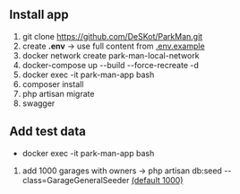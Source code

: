 
## Install app

1. git clone https://github.com/DeSKot/ParkMan.git 
2. create **.env** -> use full content from [.env.example](.env.example)
3. docker network create park-man-local-network
4. docker-compose up --build --force-recreate -d
5. docker exec -it park-man-app bash
6. composer install
7. php artisan migrate
8. swagger 


## Add test data

 - docker exec -it park-man-app bash
1. add 1000 garages with owners -> php artisan db:seed --class=GarageGeneralSeeder [(default 1000)](database/seeders/GarageGeneralSeeder.php)
